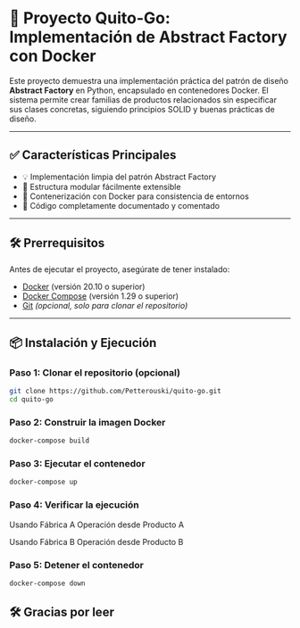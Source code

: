 # 🚀 Proyecto Quito-Go: Implementación de Abstract Factory con Docker

Este proyecto demuestra una implementación práctica del patrón de diseño **Abstract Factory** en Python, encapsulado en contenedores Docker. El sistema permite crear familias de productos relacionados sin especificar sus clases concretas, siguiendo principios SOLID y buenas prácticas de diseño.

---

## ✅ Características Principales

- 💡 Implementación limpia del patrón Abstract Factory  
- 🔧 Estructura modular fácilmente extensible  
- 🐳 Contenerización con Docker para consistencia de entornos   
- 📝 Código completamente documentado y comentado  

---

## 🛠️ Prerrequisitos

Antes de ejecutar el proyecto, asegúrate de tener instalado:

- [Docker](https://www.docker.com/ ) (versión 20.10 o superior)
- [Docker Compose](https://docs.docker.com/compose/ ) (versión 1.29 o superior)
- [Git](https://git-scm.com/ ) *(opcional, solo para clonar el repositorio)*

---

## 📦 Instalación y Ejecución

### Paso 1: Clonar el repositorio (opcional)

```bash
git clone https://github.com/Petterouski/quito-go.git 
cd quito-go
```

### Paso 2: Construir la imagen Docker

```bash
docker-compose build
```

### Paso 3: Ejecutar el contenedor

```bash
docker-compose up
```

### Paso 4: Verificar la ejecución

Usando Fábrica A
Operación desde Producto A

Usando Fábrica B
Operación desde Producto B

### Paso 5: Detener el contenedor

```bash
docker-compose down
```


## 🛠️ Gracias por leer